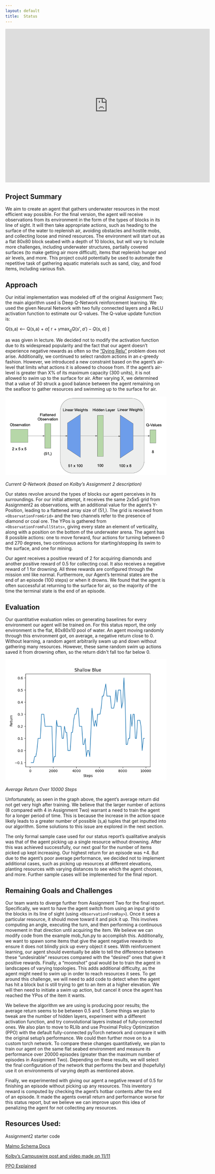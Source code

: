 ```yaml
---
layout: default
title:  Status
---
```


<iframe width="640" height="480" src="https://www.youtube.com/embed/8le6hKJmdII" frameborder="0" allow="accelerometer; autoplay; clipboard-write; encrypted-media; gyroscope; picture-in-picture" allowfullscreen></iframe>

## Project Summary
We aim to create an agent that gathers underwater resources in the most efficient way possible. For the final version, the agent will receive observations from its environment in the form of the types of blocks in its line of sight. It will then take appropriate actions, such as heading to the surface of the water to replenish air, avoiding obstacles and hostile mobs, and collecting loose and mined resources. The environment will start out as a flat 80x80 block seabed with a depth of 10 blocks, but will vary to include more challenges, including underwater structures, partially covered surfaces (to make getting air more difficult), items that replenish hunger and air levels, and more. This project could potentially be used to automate the repetitive task of gathering aquatic materials such as sand, clay, and food items, including various fish.
 
## Approach
Our initial implementation was modeled off of the original Assignment Two; the main algorithm used is Deep Q-Network reinforcement learning. We used the given Neural Network with two fully connected layers and a ReLU activation function to estimate our Q-values. The Q-value update function is:

Q(s,a) <-- Q(s,a) + $\alpha$[ r + $\gamma$max$_{q}Q(s',a') - Q(s,a)$ ] 

as was given in lecture. We decided not to modify the activation function due to its widespread popularity and the fact that our agent doesn’t experience negative rewards as often so the [“Dying Relu”](https://stats.stackexchange.com/questions/126238/what-are-the-advantages-of-relu-over-sigmoid-function-in-deep-neural-networks) problem does not arise. Additionally, we continued to select random actions in an $\epsilon$-greedy fashion. However, we introduced a new constraint based on the agent’s air-level that limits what actions it is allowed to choose from. If the agent’s air-level is greater than X% of its maximum capacity (300 units), it is not allowed to swim up to the surface for air. After varying X, we determined that a value of 30 struck a good balance between the agent remaining on the seafloor to gather resources and swimming up to the surface for air.

![Current Q-Network](img/qNet.png)<br><br>
*Current Q-Network (based on Kolby’s Assignment 2 description)*

Our states revolve around the types of blocks our agent perceives in its surroundings. For our initial attempt, it receives the same 2x5x5 grid from Assignment2 as observations, with an additional value for the agent’s Y-Position, leading to a flattened array size of (51,). The grid is received from `<ObservationFromGrid>` and the two channels refer to the presence of diamond or coal ore. The YPos is gathered from `<ObservationFromFullStats>`, giving every state an element of verticality, along with a position on the bottom of the underwater arena. The agent has 8 possible actions: one to move forward, four actions for turning between 0 and 270 degrees, two continuous actions for starting/stopping its swim to the surface, and one for mining.

Our agent receives a positive reward of 2 for acquiring diamonds and another positive reward of 0.5 for collecting coal. It also receives a negative reward of 1 for drowning. All three rewards are configured through the mission xml like normal. Furthermore, our Agent’s terminal states are the end of an episode (100 steps) or when it drowns. We found that the agent is often successful at returning to the surface for air, so the majority of the time the terminal state is the end of an episode.
 
## Evaluation
Our quantitative evaluation relies on generating baselines for every environment our agent will be trained on. For this status report, the only environment is the flat, 80x80x10 pool of water. An agent moving randomly through this environment got, on average, a negative return close to 0. Without learning, a random agent arbitrarily swam up and down without gathering many resources. However, these same random swim up actions saved it from drowning often, so the return didn't fall too far below 0.

![Average Return](img/Status_report_return_graph.png)<br><br>
*Average Return Over 10000 Steps*

Unfortunately, as seen in the graph above, the agent’s average return did not get very high after training. We believe that the larger number of actions (8 compared with 4 in Assignment Two) warrant a need to train the agent for a longer period of time. This is because the increase in the action space likely leads to a greater number of possible (s,a) tuples that get inputted into our algorithm. Some solutions to this issue are explored in the next section.

The only formal sample case used for our status report’s qualitative analysis was that of the agent picking up a single resource without drowning. After this was achieved successfully, our next goal for the number of items picked up kept increasing. Our highest return for an episode was +4. But due to the agent’s poor average performance, we decided not to implement additional cases, such as picking up resources at different elevations, planting resources with varying distances to see which the agent chooses, and more. Further sample cases will be implemented for the final report.
 
 
## Remaining Goals and Challenges
Our team wants to diverge further from Assignment Two for the final report. Specifically, we want to have the agent switch from using an input grid to the blocks in its line of sight (using `<ObservationFromRay>`). Once it sees a particular resource, it should move toward it and pick it up. This involves computing an angle, executing the turn, and then performing a continuous movement in that direction until acquiring the item. We believe we can modify code from the example mob_fun.py to accomplish this. Additionally, we want to spawn some items that give the agent negative rewards to ensure it does not blindly pick up every object it sees. With reinforcement learning, our agent should eventually be able to tell the difference between these “undesirable” resources compared with the “desired” ones that give it positive rewards. Finally, a “moonshot” goal would be to train the agent in landscapes of varying topologies. This adds additional difficulty, as the agent might need to swim up in order to reach resources it sees. To get around this challenge, we will need to add code to detect when the agent has hit a block but is still trying to get to an item at a higher elevation. We will then need to initiate a swim up action, but cancel it once the agent has reached the YPos of the item it wants.

We believe the algorithm we are using is producing poor results; the average return seems to be between 0.5 and 1. Some things we plan to tweak are the number of hidden layers, experiment with a different activation function, and try convolutional layers instead of fully-connected ones. We also plan to move to RLlib and use Proximal Policy Optimization (PPO) with the default fully-connected pyTorch network and compare it with the original setup’s performance. We could then further move on to a custom torch network. To compare these changes quantitatively, we plan to train our agent on the same flat seabed environment and measure its performance over 20000 episodes (greater than the maximum number of episodes in Assignment Two). Depending on these results, we will select the final configuration of the network that performs the best and (hopefully) use it on environments of varying depth as mentioned above. 

Finally, we experimented with giving our agent a negative reward of 0.5 for finishing an episode without picking up any resources. This inventory reward is computed by checking the agent’s hotbar contents after the end of an episode. It made the agents overall return and performance worse for this status report, but we believe we can improve upon this idea of penalizing the agent for not collecting any resources.
 
## Resources Used:
Assignment2 starter code

[Malmo Schema Docs](https://microsoft.github.io/malmo/0.30.0/Schemas/Mission.html)

[Kolby’s Campuswire post and video made on 11/11](https://youtu.be/v_cDSTfk5A0)

[PPO Explained](https://jonathan-hui.medium.com/rl-proximal-policy-optimization-ppo-explained-77f014ec3f12)
